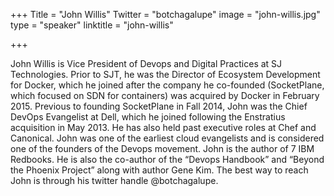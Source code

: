 +++
Title = "John Willis"
Twitter = "botchagalupe"
image = "john-willis.jpg"
type = "speaker"
linktitle = "john-willis"

+++

John Willis is Vice President of Devops and Digital Practices at SJ Technologies. Prior to SJT, he was the Director of Ecosystem Development for Docker, which he joined after the company he co-founded (SocketPlane, which focused on SDN for containers) was acquired by Docker in February 2015. Previous to founding SocketPlane in Fall 2014, John was the Chief DevOps Evangelist at Dell, which he joined following the Enstratius acquisition in May 2013. He has also held past executive roles at Chef and Canonical. John was one of the earliest cloud evangelists and is considered one of the founders of the Devops movement. John is the author of 7 IBM Redbooks. He is also the co-author of the “Devops Handbook” and “Beyond the Phoenix Project” along with author Gene Kim. The best way to reach John is through his twitter handle @botchagalupe.
